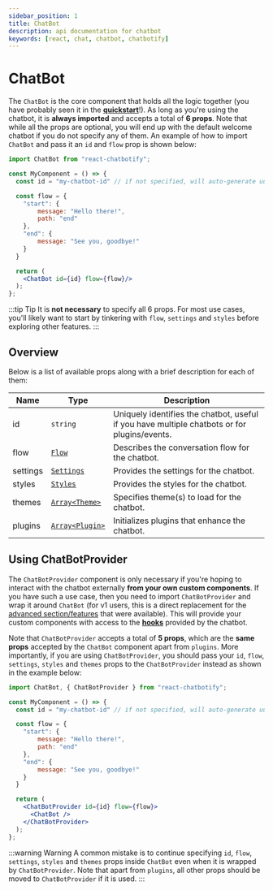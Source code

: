 ```yaml
---
sidebar_position: 1
title: ChatBot
description: api documentation for chatbot
keywords: [react, chat, chatbot, chatbotify]
---
```


# ChatBot

The `ChatBot` is the core component that holds all the logic together (you have probably seen it in the [**quickstart**](/docs/introduction/quickstart)!). As long as you're using the chatbot, it is **always imported** and accepts a total of **6 props**. Note that while all the props are optional, you will end up with the default welcome chatbot if you do not specify any of them. An example of how to import `ChatBot` and pass it an `id` and `flow` prop is shown below:

```jsx title=MyComponent.js
import ChatBot from "react-chatbotify";

const MyComponent = () => {
  const id = "my-chatbot-id" // if not specified, will auto-generate uuidv4

  const flow = {
    "start": {
        message: "Hello there!",
        path: "end"
    },
    "end": {
        message: "See you, goodbye!"
    }
  }

  return (
    <ChatBot id={id} flow={flow}/>
  );
};
```

:::tip Tip
It is **not necessary** to specify all 6 props. For most use cases, you'll likely want to start by tinkering with `flow`, `settings` and `styles` before exploring other features.
:::

## Overview

Below is a list of available props along with a brief description for each of them:

| Name      | Type              | Description                                                                 |
| --------- | ----------------- | --------------------------------------------------------------------------- |
| id      | `string`          | Uniquely identifies the chatbot, useful if you have multiple chatbots or for plugins/events. |
| flow    | [`Flow`](/docs/concepts/conversations#flow)            | Describes the conversation flow for the chatbot.                            |
| settings| [`Settings`](/docs/concepts/settings)        | Provides the settings for the chatbot.                                      |
| styles  | [`Styles`](/docs/concepts/styles)          | Provides the styles for the chatbot.                                        |
| themes  | [`Array<Theme>`](/docs/concepts/themes)    | Specifies theme(s) to load for the chatbot.                                 |
| plugins | [`Array<Plugin>`](/docs/plugins) | Initializes plugins that enhance the chatbot.                               |

## Using ChatBotProvider

The `ChatBotProvider` component is only necessary if you're hoping to interact with the chatbot externally **from your own custom components**. If you have such a use case, then you need to import `ChatBotProvider` and wrap it around `ChatBot` (for v1 users, this is a direct replacement for the [advanced section/features](https://react-chatbotify.com/legacy/v1/docs/api/bot_options#advance) that were available). This will provide your custom components with access to the [**hooks**](/docs/api/hooks) provided by the chatbot.

Note that `ChatBotProvider` accepts a total of **5 props**, which are the **same props** accepted by the `ChatBot` component apart from `plugins`. More importantly, if you are using `ChatBotProvider`, you should pass your `id`, `flow`, `settings`, `styles` and `themes` props to the `ChatBotProvider` instead as shown in the example below:

```jsx title=MyComponent.js
import ChatBot, { ChatBotProvider } from "react-chatbotify";

const MyComponent = () => {
  const id = "my-chatbot-id" // if not specified, will auto-generate uuidv4

  const flow = {
    "start": {
        message: "Hello there!",
        path: "end"
    },
    "end": {
        message: "See you, goodbye!"
    }
  }

  return (
    <ChatBotProvider id={id} flow={flow}>
      <ChatBot />
    </ChatBotProvider>
  );
};
```

:::warning Warning
A common mistake is to continue specifying `id`, `flow`, `settings`, `styles` and `themes` props inside `ChatBot` even when it is wrapped by `ChatBotProvider`. Note that apart from `plugins`, all other props should be moved to `ChatBotProvider` if it is used.
:::